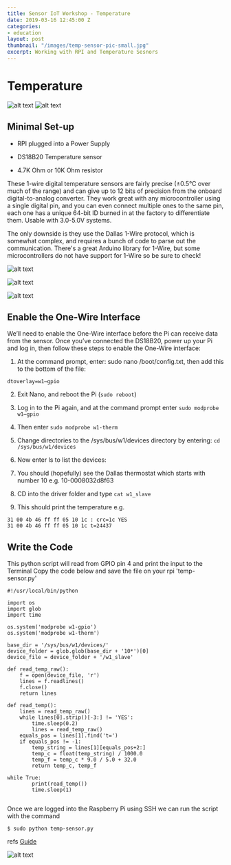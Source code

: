 ```yaml
---
title: Sensor IoT Workshop - Temperature
date: 2019-03-16 12:45:00 Z
categories:
- education
layout: post
thumbnail: "/images/temp-sensor-pic-small.jpg"
excerpt: Working with RPI and Temperature Sesnors
---
```


# Temperature

![alt text](/images/rpizero.jpg)
![alt text](/images/temp-sensor-pic-small.jpg)

## Minimal Set-up

* RPI plugged into a Power Supply

* DS18B20 Temperature sensor

* 4.7K Ohm or 10K Ohm resistor

These 1-wire digital temperature sensors are fairly precise (±0.5°C over much of the range) and can give up to 12 bits of precision from the onboard digital-to-analog converter. They work great with any microcontroller using a single digital pin, and you can even connect multiple ones to the same pin, each one has a unique 64-bit ID burned in at the factory to differentiate them. Usable with 3.0-5.0V systems.

The only downside is they use the Dallas 1-Wire protocol, which is somewhat complex, and requires a bunch of code to parse out the communication. There's a great Arduino library for 1-Wire, but some microcontrollers do not have support for 1-Wire so be sure to check!


![alt text](/images/ds18b20.png)

![alt text](/images/temp-sensor.png)

![alt text](/images/gpio-pizero.png)

## Enable the One-Wire Interface

We’ll need to enable the One-Wire interface before the Pi can receive data from the sensor. Once you’ve connected the DS18B20, power up your Pi and log in, then follow these steps to enable the One-Wire interface:

1. At the command prompt, enter: sudo nano /boot/config.txt, then add this to the bottom of the file:

```
dtoverlay=w1–gpio
```
2. Exit Nano, and reboot the Pi (```sudo reboot```)

3. Log in to the Pi again, and at the command prompt enter ```sudo modprobe w1–gpio```

4. Then enter ```sudo modprobe w1-therm```

5. Change directories to the /sys/bus/w1/devices directory by entering: ``` cd /sys/bus/w1/devices ```

6. Now enter ls to list the devices:

7. You should (hopefully) see the Dallas thermostat which starts with number 10 e.g. 10-0008032d8f63

8. CD into the driver folder and type ```cat w1_slave```

9. This should print the temperature e.g.
 ```
31 00 4b 46 ff ff 05 10 1c : crc=1c YES
31 00 4b 46 ff ff 05 10 1c t=24437
```
## Write the Code

This python script will read from GPIO pin 4 and print the input to the Terminal
Copy the code below and save the file on your rpi 'temp-sensor.py'
```
#!/usr/local/bin/python

import os
import glob
import time

os.system('modprobe w1-gpio')
os.system('modprobe w1-therm')

base_dir = '/sys/bus/w1/devices/'
device_folder = glob.glob(base_dir + '10*')[0]
device_file = device_folder + '/w1_slave'

def read_temp_raw():
    f = open(device_file, 'r')
    lines = f.readlines()
    f.close()
    return lines

def read_temp():
    lines = read_temp_raw()
    while lines[0].strip()[-3:] != 'YES':
        time.sleep(0.2)
        lines = read_temp_raw()
    equals_pos = lines[1].find('t=')
    if equals_pos != -1:
        temp_string = lines[1][equals_pos+2:]
        temp_c = float(temp_string) / 1000.0
        temp_f = temp_c * 9.0 / 5.0 + 32.0
        return temp_c, temp_f

while True:
        print(read_temp())      
        time.sleep(1)


```

Once we are logged into the Raspberry Pi using SSH we can run the script with the command
```
$ sudo python temp-sensor.py
```

refs
[Guide](http://www.circuitbasics.com/raspberry-pi-ds18b20-temperature-sensor-tutorial/)


![alt text](/images/terminal-commands.png)
